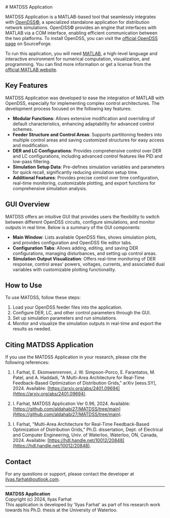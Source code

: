 <head>
  <meta name="google-site-verification" content="Z25mYn7q42VwL4sBivMvQs33wUQLQUtClwvwJPCPJe4" />
</head>
# MATDSS Application

MATDSS Application is a MATLAB-based tool that seamlessly integrates with [OpenDSS©](https://sourceforge.net/projects/electricdss/), a specialized standalone application for distribution network simulations. OpenDSS© provides an engine that interfaces with MATLAB via a COM interface, enabling efficient communication between the two platforms. To install OpenDSS, you can visit the [official OpenDSS page](https://sourceforge.net/projects/electricdss/) on SourceForge.

To run this application, you will need [MATLAB](https://www.mathworks.com/products/matlab.html), a high-level language and interactive environment for numerical computation, visualization, and programming. You can find more information or get a license from the [official MATLAB website](https://www.mathworks.com/products/matlab.html).
<!--
## Motivation

The development of MATDSS was driven by two main challenges:

1. **Complex Control Framework**: The control framework developed for this research resulted in a highly complex system with numerous parameters to manage. MATDSS addresses this by providing a graphical user interface (GUI) that allows for live monitoring, parameter management, and the ability to enable different components (such as low-pass filters, PD control, and disturbances). MATDSS also allows for modifying control parameters and plotting outputs for control areas and DERs directly within the application. A standout feature of MATDSS is its ability to partition a feeder without altering the simulation files of OpenDSS, thereby managing control actions and time-series simulations from within the same application.

2. **Lack of Time-Series Simulations in OpenDSS**: While OpenDSS is recognized as a standard solver for distribution systems, it lacks built-in time-series simulations for controlled structures like those proposed in this research. Integrating OpenDSS with MATLAB was essential to conduct these simulations and verify the presented work. This integration allows the framework to be easily adapted for different circuits and scales to control multiple areas within a feeder.
-->
## Key Features

MATDSS Application was developed to ease the integration of MATLAB with OpenDSS, especially for implementing complex control architectures. The development process focused on the following key features:

- **Modular Functions**: Allows extensive modification and overriding of default characteristics, enhancing adaptability for advanced control schemes.
- **Feeder Structure and Control Areas**: Supports partitioning feeders into multiple control areas and saving customized structures for easy access and modification.
- **DER and LC Configurations**: Provides comprehensive control over DER and LC configurations, including advanced control features like PID and low-pass filtering.
- **Simulation Setup Data**: Pre-defines simulation variables and parameters for quick recall, significantly reducing simulation setup time.
- **Additional Features**: Provides precise control over time configuration, real-time monitoring, customizable plotting, and export functions for comprehensive simulation analysis.

## GUI Overview

MATDSS offers an intuitive GUI that provides users the flexibility to switch between different OpenDSS circuits, configure simulations, and monitor outputs in real time. Below is a summary of the GUI components:

- **Main Window**: Lists available OpenDSS files, shows simulation plots, and provides configuration and OpenDSS file editor tabs.
- **Configuration Tabs**: Allows adding, editing, and saving DER configurations, managing disturbances, and setting up control areas.
- **Simulation Output Visualization**: Offers real-time monitoring of DER response, control areas' powers, voltages, currents, and associated dual variables with customizable plotting functionality.

## How to Use

To use MATDSS, follow these steps:

1. Load your OpenDSS feeder files into the application.
2. Configure DER, LC, and other control parameters through the GUI.
3. Set up simulation parameters and run simulations.
4. Monitor and visualize the simulation outputs in real-time and export the results as needed.

## Citing MATDSS Application

If you use the MATDSS Application in your research, please cite the following references:

1. I. Farhat, E. Ekomwenrenren, J. W. Simpson-Porco, E. Farantatos, M. Patel, and A. Haddadi, "A Multi-Area Architecture for Real-Time Feedback-Based Optimization of Distribution Grids," arXiv [eess.SY], 2024. Available: [https://arxiv.org/abs/2401.09694](https://arxiv.org/abs/2401.09694).

2. I. Farhat, MATDSS Application Ver 0.96, 2024. Available: [https://github.com/aldahabi27/MATDSS/tree/main](https://github.com/aldahabi27/MATDSS/tree/main).

3. I. Farhat, "Multi-Area Architecture for Real-Time Feedback-Based Optimization of Distribution Grids," Ph.D. dissertation, Dept. of Electrical and Computer Engineering, Univ. of Waterloo, Waterloo, ON, Canada, 2024. Available: [https://hdl.handle.net/10012/20848](https://hdl.handle.net/10012/20848).

## Contact

For any questions or support, please contact the developer at [ilyas.farhat@outlook.com](mailto:ilyas.farhat@outlook.com).

---

**MATDSS Application**  
Copyright (c) 2024, Ilyas Farhat  
This application is developed by 'Ilyas Farhat' as part of his research work towards his Ph.D. thesis at the University of Waterloo.



